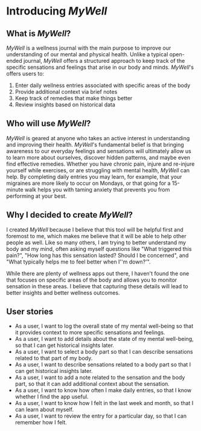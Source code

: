 # Introducing *MyWell*

## What is *MyWell*?

*MyWell* is a wellness journal with the main purpose to improve our understanding of 
our mental and physical health. Unlike a typical open-ended journal,
*MyWell* offers a structured approach to keep track of the specific sensations and feelings that 
arise in our body and minds. *MyWell*'s offers users to:
1. Enter daily wellness entries associated with specific areas of the body
2. Provide additional context via brief notes
3. Keep track of remedies that make things better
4. Review insights based on historical data

## Who will use *MyWell*?

*MyWell* is geared at anyone who takes an active interest in understanding and improving their health.
*MyWell*'s fundamental belief is that bringing awareness to our everyday feelings and sensations
will ultimately allow us to learn more about ourselves, discover hidden patterns, and maybe even 
find effective remedies. Whether you have chronic pain, injure and re-injure yourself while exercises, or are struggling
with mental health, *MyWell* can help. By completing daily entries you may learn, for example,
that your migraines are more likely to occur on Mondays, or that going for a 15-minute walk helps
you with taming anxiety that prevents you from performing at your best.

## Why I decided to create *MyWell*?

I created *MyWell* because I believe that this tool will be helpful first and foremost to me,
which makes me believe that it will be able to help other people as well. Like so many others,
I am trying to better understand my body and my mind, often asking myself questions like 
"What triggered this pain?", "How long has this sensation lasted? Should I be concerned", and
"What typically helps me to feel better when I''m down?'". 

While there are plenty of wellness apps out there, I haven't found the one that focuses on specific
areas of the body and allows you to monitor sensation in these areas. I believe that capturing
these details will lead to better insights and better wellness outcomes.

## User stories

- As a user, I want to log the overall state of my mental well-being so
that it provides context to more specific sensations and feelings.
- As a user, I want to add details about the state of my mental well-being,
so that I can get historical insights later.
- As a user, I want to select a body part so that I can describe sensations 
related to that part of my body.
- As a user, I want to describe sensations related to a body part so that
I can get historical insights later.
- As a user, I want to add a note related to the sensation and the body part,
so that it can add additional context about the sensation.
- As a user, I want to know how often I make daily entries, so that I know
whether I find the app useful.
- As a user, I want to know how I felt in the last week and month, so that I can
learn about myself.
- As a user, I want to review the entry for a particular day, 
so that I can remember how I felt.
